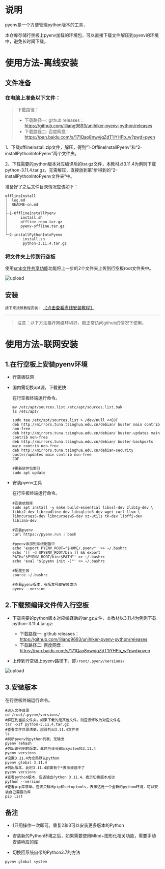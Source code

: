 

# 说明

pyenv是一个方便管理python版本的工具，

本仓库存储行空板上pyenv加载的环境包，可以直接下载文件解压到pyenv的环境中，避免长时间下载。



# 使用方法-离线安装

## 文件准备

### 在电脑上准备以下文件：

>下载路径：
>- 下载路径一:  github releases：https://github.com/liliang9693/unihiker-pyenv-python/releases
>- 下载路径二:  百度网盘： https://pan.baidu.com/s/171Qao8nwvjqZdT1iYHFb_w?pwd=pyen 

1、下载offlineInstall.zip文件，解压，得到“1-OfflineInstallPyenv”和“2-installPythonIntoPyenv”两个文件夹。

2、下载需要的python版本对应编译后的tar.gz文件，本教材以3.11.4为例则下载python-3.11.4.tar.gz，无需解压，直接放到第1步得到的“2-installPythonIntoPyenv文件夹”中。



准备好了之后文件目录情况应该如下：

```	
offlineInstall
│  log.md
│  README-cn.md
│
├─1-OfflineInstallPyenv
│      install.sh
│      offline-repo.tar.gz
│      pyenv-offline.tar.gz
│
└─2-installPythonIntoPyenv
        install.sh
        python-3.11.4.tar.gz
```



### 将文件夹上传到行空板

使用[smb文件共享功能](https://www.unihiker.com.cn/wiki/m10/samba)功能将上一步的2个文件夹上传到行空板root文件夹中。

![upload](README-cn.assets/smbuploadfile.png.png)


## 安装



```接下来按照教程安装：``` [【点击查看离线安装教程】](./offlineInstall/README-cn.md)



---



>  注意：以下方法推荐网络环境好，能正常访问github的情况下使用。



# 使用方法-联网安装

## 1.在行空板上安装pyenv环境

- 行空板联网

- 国内需切换apt源，下载更快

  在行空板终端运行命令。

  ```
  mv /etc/apt/sources.list /etc/apt/sources.list.bak
  ls /etc/apt/
  ```

  ```
  sudo tee /etc/apt/sources.list > /dev/null <<EOF
  deb http://mirrors.tuna.tsinghua.edu.cn/debian/ buster main contrib non-free
  deb http://mirrors.tuna.tsinghua.edu.cn/debian/ buster-updates main contrib non-free
  deb http://mirrors.tuna.tsinghua.edu.cn/debian/ buster-backports main contrib non-free
  deb http://mirrors.tuna.tsinghua.edu.cn/debian-security buster/updates main contrib non-free
  EOF
  
  ```

  ```
  #更新软件包索引
  sudo apt update
  ```

  

- 安装pyenv工具

  在行空板终端运行命令。
  
  ```
  #安装依耐库
  sudo apt install -y make build-essential libssl-dev zlib1g-dev \
  libbz2-dev libreadline-dev libsqlite3-dev wget curl llvm \
  libncurses5-dev libncursesw5-dev xz-utils tk-dev libffi-dev liblzma-dev
  
  #安装pyenv
  curl https://pyenv.run | bash
  
  #pyenv添加到系统配置中
  echo 'export PYENV_ROOT="$HOME/.pyenv"' >> ~/.bashrc
  echo '[[ -d $PYENV_ROOT/bin ]] && export PATH="$PYENV_ROOT/bin:$PATH"' >> ~/.bashrc
  echo 'eval "$(pyenv init -)"' >> ~/.bashrc
  
  #配置生效
  source ~/.bashrc
  
  #查看pyenv版本，有版本号即安装成功
  pyenv --version
  
  ```



## 2.下载预编译文件传入行空板

- 下载需要的python版本对应编译后的tar.gz文件，本教材以3.11.4为例则下载python-3.11.4.tar.gz:
  - 下载路径一:  github releases：https://github.com/liliang9693/unihiker-pyenv-python/releases
  - 下载路径二:  百度网盘： https://pan.baidu.com/s/171Qao8nwvjqZdT1iYHFb_w?pwd=pyen 

- 上传到行空板上pyenv路径下，即```/root/.pyenv/versions/```


![upload](README-cn.assets/upload.png)

## 3.安装版本

在行空板终端运行命令。

```
#进入文件目录
cd /root/.pyenv/versions/
#解压到当前文件夹，如果下载的是其他文件，则应该修改为对应文件名
tar -xzf python-3.11.4.tar.gz
#查看文件目录清单，应该列出3.11.4文件夹
ls
#刷新pyenv的python列表，无输出
pyenv rehash
#列出识别到的版本，此时应该会输出system和3.11.4
pyenv versions
#设置3.11.4为全局默认python
pyenv global 3.11.4
#列出版本，此时3.11.4前面有个*表示被选中了
pyenv versions
#查看python版本，应该输出Python 3.11.4，表示切换版本成功
python --version
#查看pip库清单。应该只输出pip和setuptools，表示这是一个全新的python环境，可以安装自己需要的库
pip list
```

## 备注

- 1只用操作一次即可。重复2和3可以安装更多版本的Python
- 安装新的Python环境之后，如果需要使用MInd+图形化相关功能，需要手动安装响应的库

- 切换回系统自带的Python3.7的方法

```
pyenv global system
```

